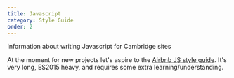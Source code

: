 ```yaml
---
title: Javascript
category: Style Guide
order: 2
---
```


Information about writing Javascript for Cambridge sites

At the moment for new projects let's aspire to the [Airbnb JS style guide](https://github.com/airbnb/javascript). It's very long,  ES2015 heavy, and requires some extra learning/understanding.
